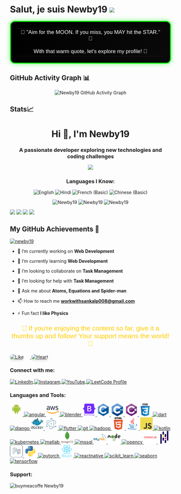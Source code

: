 <h1>Salut, je suis Newby19 <img src="https://github.com/TheDudeThatCode/TheDudeThatCode/blob/master/Assets/Hi.gif" width="29px"></h1>

<table style="border: 3px solid #00ff00; border-radius: 15px; padding: 20px; background: linear-gradient(135deg, #000000, #0a0a0a); color: #ffffff; box-shadow: 0px 0px 15px rgba(0, 255, 0, 0.5); text-align: center; font-family: 'Trebuchet MS', sans-serif; font-size: 1.2em; width: 100%;">
  <tr>
    <td valign="center">
      🌟 "Aim for the MOON. If you miss, you MAY hit the STAR." 🌠
      <br>
      <br>
      With that warm quote, let's explore my profile! 🚀
    </td>
  </tr>
</table>





  
## GitHub Activity Graph 📊
<p align="center">
  <img src="https://github-readme-activity-graph.vercel.app/graph?username=Newby19&theme=chartreuse-dark" alt="Newby19 GitHub Activity Graph">
</p>



 ## Stats📈
<h1 align="center">Hi 👋, I'm Newby19</h1>
<h3 align="center">A passionate developer exploring new technologies and coding challenges</h3>

<p align="center">
  <img src="https://media.giphy.com/media/3o7aD4vNCFRuNQ5zMA/giphy.gif" width="200"/>
</p>

<h3 align="center">Languages I Know:</h3>    
<p align="center">
  <img src="https://img.shields.io/badge/English-%F0%9F%87%AC%F0%9F%87%A7-blue?style=for-the-badge" alt="English" />
  <img src="https://img.shields.io/badge/Hindi-%F0%9F%87%AE%F0%9F%87%B3-orange?style=for-the-badge" alt="Hindi" />
  <img src="https://img.shields.io/badge/French-%F0%9F%87%AB%F0%9F%87%B7-lightblue?style=for-the-badge" alt="French (Basic)" />
  <img src="https://img.shields.io/badge/Chinese-%F0%9F%87%A8%F0%9F%87%B3-red?style=for-the-badge" alt="Chinese (Basic)" />
</p>

<p align="center">
<img width="40%" src="https://github-readme-stats.vercel.app/api/top-langs?username=Newby19&show_icons=true&theme=neon&title_color=00ff00&text_color=ffffff&bg_color=000000&locale=en&layout=compact&hide_border=true&v=3" alt="Newby19" /> 
<img width="48%" src="https://github-readme-stats.vercel.app/api?username=Newby19&show_icons=true&theme=neon&title_color=00ff00&text_color=ffffff&bg_color=000000&locale=en&hide_border=true" alt="Newby19" />
<img width="48%" src="https://github-readme-streak-stats.herokuapp.com/?user=Newby19&theme=neon&hide_border=true" alt="Newby19" />
</p>



[![](https://img.shields.io/badge/-@Newby19-%23181717?style=flat-square&logo=github)](https://github.com/Newby19)
[![](https://img.shields.io/badge/-@Newby19-%231DA1F2?style=flat-square&logo=twitter&logoColor=ffffff)](https://twitter.com/Newby19)
[![](https://img.shields.io/badge/-Newby19-blue?style=flat-square&logo=Linkedin&logoColor=white)](https://www.linkedin.com/in/sankalp-sharma-6342532b4?utm_source=share&utm_campaign=share_via&utm_content=profile&utm_medium=android_app)
[![](https://img.shields.io/badge/-Instagram-blue?style=flat-square&logo=instagram&logoColor=white)](https://www.instagram.com/cascabellah/profilecard/?igsh=MXI2OHZoNWt5OThoNg==)












## My GitHub Achievements 🎉

<p align="left">
  <a href="https://github.com/ryo-ma/github-profile-trophy">
    <img src="https://github-profile-trophy.vercel.app/?username=newby19&theme=radical&row=1&column=4&margin-w=20&margin-h=20&no-frame=true&no-bg=true" alt="newby19" />
  </a>
</p>




- 🔭 I’m currently working on **Web Development**

- 🌱 I’m currently learning **Web Development**

- 👯 I’m looking to collaborate on **Task Management**

- 🤝 I’m looking for help with **Task Management**

- 💬 Ask me about **Atoms, Equations and Spider-man**

- 📫 How to reach me **workwithsankalp008@gmail.com**

- ⚡ Fun fact **I like Physics**


<p style="text-align: center; font-size: 1.5em; color: #ffcc00; font-family: 'Trebuchet MS', sans-serif;">
  🌟 If you're enjoying the content so far, give it a thumbs up and follow! Your support means the world! 🌟
</p>


<a href="https://github.com/your-profile">
  <img src="https://img.icons8.com/color/48/000000/facebook-like.png" alt="Like" width="60" style="margin-right: 20px; border-radius: 10px; box-shadow: 0px 4px 6px rgba(0, 0, 0, 0.1);">
</a>
<a href="https://github.com/your-profile">
  <img src="https://img.icons8.com/color/48/000000/like--v1.png" alt="Heart" width="60" style="border-radius: 10px; box-shadow: 0px 4px 6px rgba(0, 0, 0, 0.1);">
</a>




<h3 align="left">Connect with me:</h3>
<p align="left">
  <a href="https://www.linkedin.com/in/sankalp-sharma-6342532b4" target="_blank">
    <img align="center" src="https://raw.githubusercontent.com/rahuldkjain/github-profile-readme-generator/master/src/images/icons/Social/linked-in-alt.svg" alt="LinkedIn" height="30" width="40" />
  </a>
  <a href="https://www.instagram.com/cascabellah/" target="_blank">
    <img align="center" src="https://raw.githubusercontent.com/rahuldkjain/github-profile-readme-generator/master/src/images/icons/Social/instagram.svg" alt="Instagram" height="30" width="40" />
  </a>
  <a href="https://youtube.com/@cascabellah" target="_blank">
    <img align="center" src="https://raw.githubusercontent.com/rahuldkjain/github-profile-readme-generator/master/src/images/icons/Social/youtube.svg" alt="YouTube" height="30" width="40" />
  </a>
  <a href="https://leetcode.com/u/Qwgcbnjh5166527_516_/" target="_blank">
    <img align="center" src="https://raw.githubusercontent.com/rahuldkjain/github-profile-readme-generator/master/src/images/icons/Social/leet-code.svg" alt="LeetCode Profile" height="30" width="40" />
  </a>
</p>




<h3 align="left">Languages and Tools:</h3>
<p align="left"> <a href="https://developer.android.com" target="_blank" rel="noreferrer"> <img src="https://raw.githubusercontent.com/devicons/devicon/master/icons/android/android-original-wordmark.svg" alt="android" width="40" height="40"/> </a> <a href="https://angular.io" target="_blank" rel="noreferrer"> <img src="https://angular.io/assets/images/logos/angular/angular.svg" alt="angular" width="40" height="40"/> </a> <a href="https://aws.amazon.com" target="_blank" rel="noreferrer"> <img src="https://raw.githubusercontent.com/devicons/devicon/master/icons/amazonwebservices/amazonwebservices-original-wordmark.svg" alt="aws" width="40" height="40"/> </a> <a href="https://www.blender.org/" target="_blank" rel="noreferrer"> <img src="https://download.blender.org/branding/community/blender_community_badge_white.svg" alt="blender" width="40" height="40"/> </a> <a href="https://getbootstrap.com" target="_blank" rel="noreferrer"> <img src="https://raw.githubusercontent.com/devicons/devicon/master/icons/bootstrap/bootstrap-plain-wordmark.svg" alt="bootstrap" width="40" height="40"/> </a> <a href="https://www.cprogramming.com/" target="_blank" rel="noreferrer"> <img src="https://raw.githubusercontent.com/devicons/devicon/master/icons/c/c-original.svg" alt="c" width="40" height="40"/> </a> <a href="https://www.w3schools.com/cpp/" target="_blank" rel="noreferrer"> <img src="https://raw.githubusercontent.com/devicons/devicon/master/icons/cplusplus/cplusplus-original.svg" alt="cplusplus" width="40" height="40"/> </a> <a href="https://www.w3schools.com/cs/" target="_blank" rel="noreferrer"> <img src="https://raw.githubusercontent.com/devicons/devicon/master/icons/csharp/csharp-original.svg" alt="csharp" width="40" height="40"/> </a> <a href="https://www.w3schools.com/css/" target="_blank" rel="noreferrer"> <img src="https://raw.githubusercontent.com/devicons/devicon/master/icons/css3/css3-original-wordmark.svg" alt="css3" width="40" height="40"/> </a> <a href="https://dart.dev" target="_blank" rel="noreferrer"> <img src="https://www.vectorlogo.zone/logos/dartlang/dartlang-icon.svg" alt="dart" width="40" height="40"/> </a> <a href="https://www.djangoproject.com/" target="_blank" rel="noreferrer"> <img src="https://cdn.worldvectorlogo.com/logos/django.svg" alt="django" width="40" height="40"/> </a> <a href="https://www.docker.com/" target="_blank" rel="noreferrer"> <img src="https://raw.githubusercontent.com/devicons/devicon/master/icons/docker/docker-original-wordmark.svg" alt="docker" width="40" height="40"/> </a> <a href="https://www.electronjs.org" target="_blank" rel="noreferrer"> <img src="https://raw.githubusercontent.com/devicons/devicon/master/icons/electron/electron-original.svg" alt="electron" width="40" height="40"/> </a> <a href="https://flutter.dev" target="_blank" rel="noreferrer"> <img src="https://www.vectorlogo.zone/logos/flutterio/flutterio-icon.svg" alt="flutter" width="40" height="40"/> </a> <a href="https://git-scm.com/" target="_blank" rel="noreferrer"> <img src="https://www.vectorlogo.zone/logos/git-scm/git-scm-icon.svg" alt="git" width="40" height="40"/> </a> <a href="https://hadoop.apache.org/" target="_blank" rel="noreferrer"> <img src="https://www.vectorlogo.zone/logos/apache_hadoop/apache_hadoop-icon.svg" alt="hadoop" width="40" height="40"/> </a> <a href="https://www.w3.org/html/" target="_blank" rel="noreferrer"> <img src="https://raw.githubusercontent.com/devicons/devicon/master/icons/html5/html5-original-wordmark.svg" alt="html5" width="40" height="40"/> </a> <a href="https://www.java.com" target="_blank" rel="noreferrer"> <img src="https://raw.githubusercontent.com/devicons/devicon/master/icons/java/java-original.svg" alt="java" width="40" height="40"/> </a> <a href="https://developer.mozilla.org/en-US/docs/Web/JavaScript" target="_blank" rel="noreferrer"> <img src="https://raw.githubusercontent.com/devicons/devicon/master/icons/javascript/javascript-original.svg" alt="javascript" width="40" height="40"/> </a> <a href="https://kotlinlang.org" target="_blank" rel="noreferrer"> <img src="https://www.vectorlogo.zone/logos/kotlinlang/kotlinlang-icon.svg" alt="kotlin" width="40" height="40"/> </a> <a href="https://kubernetes.io" target="_blank" rel="noreferrer"> <img src="https://www.vectorlogo.zone/logos/kubernetes/kubernetes-icon.svg" alt="kubernetes" width="40" height="40"/> </a> <a href="https://www.mathworks.com/" target="_blank" rel="noreferrer"> <img src="https://upload.wikimedia.org/wikipedia/commons/2/21/Matlab_Logo.png" alt="matlab" width="40" height="40"/> </a> <a href="https://www.mongodb.com/" target="_blank" rel="noreferrer"> <img src="https://raw.githubusercontent.com/devicons/devicon/master/icons/mongodb/mongodb-original-wordmark.svg" alt="mongodb" width="40" height="40"/> </a> <a href="https://www.microsoft.com/en-us/sql-server" target="_blank" rel="noreferrer"> <img src="https://www.svgrepo.com/show/303229/microsoft-sql-server-logo.svg" alt="mssql" width="40" height="40"/> </a> <a href="https://www.mysql.com/" target="_blank" rel="noreferrer"> <img src="https://raw.githubusercontent.com/devicons/devicon/master/icons/mysql/mysql-original-wordmark.svg" alt="mysql" width="40" height="40"/> </a> <a href="https://nodejs.org" target="_blank" rel="noreferrer"> <img src="https://raw.githubusercontent.com/devicons/devicon/master/icons/nodejs/nodejs-original-wordmark.svg" alt="nodejs" width="40" height="40"/> </a> <a href="https://opencv.org/" target="_blank" rel="noreferrer"> <img src="https://www.vectorlogo.zone/logos/opencv/opencv-icon.svg" alt="opencv" width="40" height="40"/> </a> <a href="https://www.oracle.com/" target="_blank" rel="noreferrer"> <img src="https://raw.githubusercontent.com/devicons/devicon/master/icons/oracle/oracle-original.svg" alt="oracle" width="40" height="40"/> </a> <a href="https://pandas.pydata.org/" target="_blank" rel="noreferrer"> <img src="https://raw.githubusercontent.com/devicons/devicon/2ae2a900d2f041da66e950e4d48052658d850630/icons/pandas/pandas-original.svg" alt="pandas" width="40" height="40"/> </a> <a href="https://www.photoshop.com/en" target="_blank" rel="noreferrer"> <img src="https://raw.githubusercontent.com/devicons/devicon/master/icons/photoshop/photoshop-line.svg" alt="photoshop" width="40" height="40"/> </a> <a href="https://www.python.org" target="_blank" rel="noreferrer"> <img src="https://raw.githubusercontent.com/devicons/devicon/master/icons/python/python-original.svg" alt="python" width="40" height="40"/> </a> <a href="https://pytorch.org/" target="_blank" rel="noreferrer"> <img src="https://www.vectorlogo.zone/logos/pytorch/pytorch-icon.svg" alt="pytorch" width="40" height="40"/> </a> <a href="https://reactjs.org/" target="_blank" rel="noreferrer"> <img src="https://raw.githubusercontent.com/devicons/devicon/master/icons/react/react-original-wordmark.svg" alt="react" width="40" height="40"/> </a> <a href="https://reactnative.dev/" target="_blank" rel="noreferrer"> <img src="https://reactnative.dev/img/header_logo.svg" alt="reactnative" width="40" height="40"/> </a> <a href="https://scikit-learn.org/" target="_blank" rel="noreferrer"> <img src="https://upload.wikimedia.org/wikipedia/commons/0/05/Scikit_learn_logo_small.svg" alt="scikit_learn" width="40" height="40"/> </a> <a href="https://seaborn.pydata.org/" target="_blank" rel="noreferrer"> <img src="https://seaborn.pydata.org/_images/logo-mark-lightbg.svg" alt="seaborn" width="40" height="40"/> </a> <a href="https://www.tensorflow.org" target="_blank" rel="noreferrer"> <img src="https://www.vectorlogo.zone/logos/tensorflow/tensorflow-icon.svg" alt="tensorflow" width="40" height="40"/> </a> </p>







<h3 align="left">Support:</h3>
<p><a href="https://www.buymeacoffee.com/buymeacoffe Newby19"> <img align="left" src="https://cdn.buymeacoffee.com/buttons/v2/default-yellow.png" height="50" width="210" alt="buymeacoffe Newby19" /></a></p><br><br>



<!--START_SECTION:activity-->
<!--END_SECTION:activity-->
